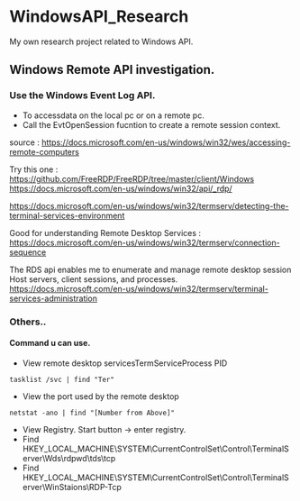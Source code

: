 # WindowsAPI_Research
My own research project related to Windows API.


## Windows Remote API investigation.

### Use the Windows Event Log API.
- To accessdata on the local pc or on a remote pc.
- Call the EvtOpenSession fucntion to create a remote session context. 



source : https://docs.microsoft.com/en-us/windows/win32/wes/accessing-remote-computers


Try this one : 
https://github.com/FreeRDP/FreeRDP/tree/master/client/Windows
https://docs.microsoft.com/en-us/windows/win32/api/_rdp/



https://docs.microsoft.com/en-us/windows/win32/termserv/detecting-the-terminal-services-environment



Good for understanding Remote Desktop Services : https://docs.microsoft.com/en-us/windows/win32/termserv/connection-sequence



The RDS api enables me to enumerate and manage remote desktop session Host servers, client sessions, and processes.
https://docs.microsoft.com/en-us/windows/win32/termserv/terminal-services-administration






### Others..

#### Command u can use.

* View remote desktop servicesTermServiceProcess PID
```
tasklist /svc | find "Ter"
```

* View the port used by the remote desktop
```
netstat -ano | find "[Number from Above]"
```

* View Registry.
Start button -> enter registry.
* Find HKEY_LOCAL_MACHINE\SYSTEM\CurrentControlSet\Control\TerminalServer\Wds\rdpwd\tds\tcp
*  Find HKEY_LOCAL_MACHINE\SYSTEM\CurrentControlSet\Control\TerminalServer\WinStaions\RDP-Tcp

